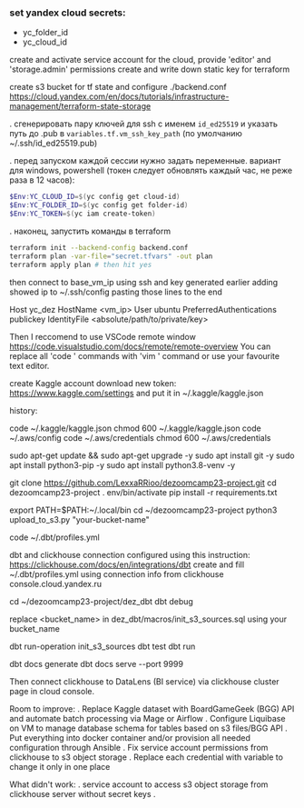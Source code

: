 
### set yandex cloud secrets:
* yc_folder_id
* yc_cloud_id

create and activate service account for the cloud, provide 'editor' and 'storage.admin' permissions
create and write down static key for terraform

create s3 bucket for tf state and configure ./backend.conf
https://cloud.yandex.com/en/docs/tutorials/infrastructure-management/terraform-state-storage 

. сгенерировать пару ключей для ssh с именем ```id_ed25519``` и указать путь до .pub в ```variables.tf.vm_ssh_key_path``` (по умолчанию ~/.ssh/id_ed25519.pub)

. перед запуском каждой сессии нужно задать переменные. вариант для windows, powershell (токен следует обновлять каждый час, не реже раза в 12 часов):
```powershell
$Env:YC_CLOUD_ID=$(yc config get cloud-id)
$Env:YC_FOLDER_ID=$(yc config get folder-id)
$Env:YC_TOKEN=$(yc iam create-token)
```

. наконец, запустить команды в terraform
```bash
terraform init --backend-config backend.conf
terraform plan -var-file="secret.tfvars" -out plan
terraform apply plan # then hit yes
```


then connect to base_vm_ip using ssh and key generated earlier
adding showed ip to ~/.ssh/config pasting those lines to the end

Host yc_dez
	HostName <vm_ip>
	User ubuntu
	PreferredAuthentications publickey
	IdentityFile <absolute/path/to/private/key>

Then I reccomend to use VSCode remote window https://code.visualstudio.com/docs/remote/remote-overview
You can replace all 'code ' commands with 'vim ' command or use your favourite text editor.



create Kaggle account
download new token: https://www.kaggle.com/settings and put it in ~/.kaggle/kaggle.json


history:

code ~/.kaggle/kaggle.json
chmod 600 ~/.kaggle/kaggle.json
code ~/.aws/config
code ~/.aws/credentials
chmod 600 ~/.aws/credentials

sudo apt-get update && sudo apt-get upgrade -y
sudo apt install git -y
sudo apt install python3-pip -y
sudo apt install python3.8-venv -y

git clone https://github.com/LexxaRRioo/dezoomcamp23-project.git
cd dezoomcamp23-project
. env/bin/activate
pip install -r requirements.txt

export PATH=$PATH:~/.local/bin
cd ~/dezoomcamp23-project
python3 upload_to_s3.py "your-bucket-name"

code ~/.dbt/profiles.yml

dbt and clickhouse connection configured using this instruction:
https://clickhouse.com/docs/en/integrations/dbt
create and fill ~/.dbt/profiles.yml using connection info from clickhouse console.cloud.yandex.ru

cd ~/dezoomcamp23-project/dez_dbt
dbt debug

replace <bucket_name> in dez_dbt/macros/init_s3_sources.sql using your bucket_name

dbt run-operation init_s3_sources
dbt test
dbt run

dbt docs generate
dbt docs serve --port 9999 


Then connect clickhouse to DataLens (BI service) via clickhouse cluster page in cloud console.


Room to improve:
. Replace Kaggle dataset with BoardGameGeek (BGG) API and automate batch processing via Mage or Airflow
. Configure Liquibase on VM to manage database schema for tables based on s3 files/BGG API
. Put everything into docker container and/or provision all needed configuration through Ansible
. Fix service account permissions from clickhouse to s3 object storage
. Replace each credential with variable to change it only in one place


What didn't work:
. service account to access s3 object storage from clickhouse server without secret keys
. 
